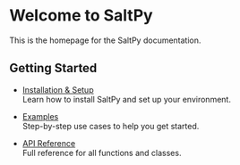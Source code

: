 # Welcome to SaltPy

This is the homepage for the SaltPy documentation.


## Getting Started

- [Installation & Setup](installation.md)  
  Learn how to install SaltPy and set up your environment.

- [Examples](examples/wireframe-EXAMPLE.md)  
  Step-by-step use cases to help you get started.

- [API Reference](api/SonarPy.md)  
  Full reference for all functions and classes.
